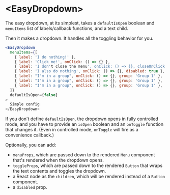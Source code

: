 # \<EasyDropdown\>

The easy dropdown, at its simplest, takes a `defaultIsOpen` boolean and `menuItems` list of labels/callback functions, and a text child.

Then it makes a dropdown. It handles all the toggling behavior for you.

```jsx
<EasyDropdown
  menuItems={[
    { label: 'I do nothing!' },
    { label: 'Click me!', onClick: () => {} },
    { label: 'I don't close the menu', onClick: () => {}, closeOnClick: false },
    { label: 'I also do nothing', onClick: () => {}, disabled: true },
    { label: "I'm in a group", onClick: () => {}, group: 'Group 1' },
    { label: "I'm in a group", onClick: () => {}, group: 'Group 1' },
    { label: "I'm in a group", onClick: () => {}, group: 'Group 1' },
  ]}
  defaultIsOpen={false}
>
  Simple config
</EasyDropdown>
```

If you don't define `defaultIsOpen`, the dropdown opens in fully controlled mode, and you have to provide an `isOpen` boolean and an `onToggle` function that changes it. (Even in controlled mode, `onToggle` will fire as a convenience callback.)

Optionally, you can add:

- `menuProps`, which are passed down to the rendered `Menu` component that's rendered when the dropdown opens.
- `toggleProps`, which are passed down to the rendered `Button` that wraps the text contents and toggles the dropdown.
- a React node as the `children`, which will be rendered instead of a `Button` component.
- a `disabled` prop.
